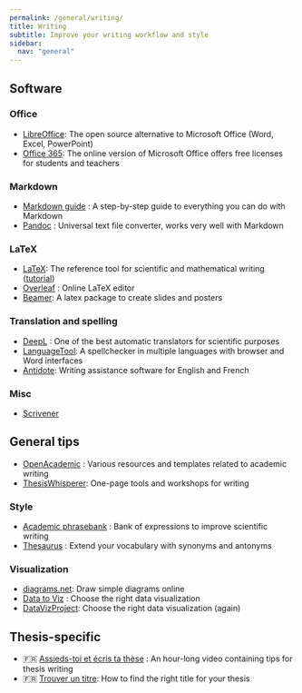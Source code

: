 ```yaml
---
permalink: /general/writing/
title: Writing
subtitle: Improve your writing workflow and style
sidebar:
  nav: "general"
---
```


## Software

### Office

- [LibreOffice](https://www.libreoffice.org/): The open source alternative to Microsoft Office (Word, Excel, PowerPoint)
- [Office 365](https://www.microsoft.com/en-us/education/products/office): The online version of Microsoft Office offers free licenses for students and teachers

### Markdown

- [Markdown guide](https://www.markdownguide.org/) : A step-by-step guide to everything you can do with Markdown
- [Pandoc](https://pandoc.org/) : Universal text file converter, works very well with Markdown

### LaTeX

- [LaTeX](https://www.latex-project.org/): The reference tool for scientific and mathematical writing ([tutorial](../../tutorials/latex/))
- [Overleaf](https://www.overleaf.com/) : Online LaTeX editor
- [Beamer](https://ctan.org/pkg/beamer): A latex package to create slides and posters

### Translation and spelling

- [DeepL](https://www.deepl.com/translator) : One of the best automatic translators for scientific purposes
- [LanguageTool](https://languagetool.org/): A spellchecker in multiple languages with browser and Word interfaces
- [Antidote](https://www.antidote.info/en): Writing assistance software for English and French

### Misc

- [Scrivener](https://www.literatureandlatte.com/scrivener/overview)

## General tips

- [OpenAcademic](https://www.oacommunity.org/resources) : Various resources and templates related to academic writing
- [ThesisWhisperer](https://sites.google.com/site/twblacklinemasters/home?authuser=0): One-page tools and workshops for writing

### Style

- [Academic phrasebank](https://www.phrasebank.manchester.ac.uk/) : Bank of expressions to improve scientific writing
- [Thesaurus](https://www.thesaurus.com/) : Extend your vocabulary with synonyms and antonyms

### Visualization

- [diagrams.net](https://app.diagrams.net/): Draw simple diagrams online
- [Data to Viz](https://www.data-to-viz.com/) : Choose the right data visualization
- [DataVizProject](https://datavizproject.com/): Choose the right data visualization (again)

## Thesis-specific

- 🇫🇷 [Assieds-toi et écris ta thèse](https://www.youtube.com/watch?v=qbQ02vJkXQw) : An hour-long video containing tips for thesis writing
- 🇫🇷 [Trouver un titre](https://reussirsathese.com/trouver-un-titre-a-sa-these): How to find the right title for your thesis
